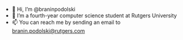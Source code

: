 - 👋 Hi, I’m @braninpodolski
- 🌱 I’m a fourth-year computer science student at Rutgers University
- 📫 You can reach me by sending an email to branin.podolski@rutgers.com

<!---
braninpodolski/braninpodolski is a ✨ special ✨ repository because its `README.md` (this file) appears on your GitHub profile.
You can click the Preview link to take a look at your changes.
--->
